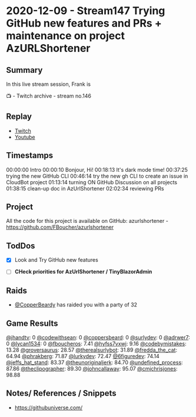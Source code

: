 
# 2020-12-09 - Stream147 Trying GitHub new features and PRs + maintenance on project AzURLShortener 


Summary
-------

In this live stream session, Frank is 

📺 - Twitch archive - stream no.146

Replay
------

- [Twitch](https://www.twitch.tv/fboucheros)
- [Youtube](https://youtu.be/wN8gSOib7oo)


Timestamps
--------
00:00:00 Intro
00:00:10 Bonjour, Hi!
00:18:13 It's dark mode time!
00:37:25 trying the new GitHub CLI
00:46:14 try the new gh CLI to create an issue in CloudBot project
01:13:14 turning ON GitHub Discussion on all projects
01:38:15 clean-up doc in AzUrlShortener
02:02:34 reviewing PRs


## Project

All the code for this project is available on GitHub: azurlshortener - https://github.com/FBoucher/azurlshortener

## TodDos

- [X] Look and Try GitHub new features
- [ ] **CHeck priorities for AzUrlShortener / TinyBlazorAdmin**


## Raids

- [@CopperBeardy](https://www.twitch.tv/CopperBeardy) has raided you with a party of 32

## Game Results

[@jhandtv](https://www.twitch.tv/jhandtv): 0
[@codewithsean](https://www.twitch.tv/codewithsean): 0
[@coppersbeard](https://www.twitch.tv/coppersbeard): 0
[@surlydev](https://www.twitch.tv/surlydev): 0
[@adrwer7](https://www.twitch.tv/adrwer7): 0
[@lycan1534](https://www.twitch.tv/lycan1534): 0
[@fboucheros](https://www.twitch.tv/fboucheros): 7.41
[@hyfss7vxwj](https://www.twitch.tv/hyfss7vxwj): 9.16
[@codebymistakes](https://www.twitch.tv/codebymistakes): 13.28
[@groversaurus](https://www.twitch.tv/groversaurus): 28.57
[@therealsurlybot](https://www.twitch.tv/therealsurlybot): 31.89
[@fredda_the_cat](https://www.twitch.tv/fredda_the_cat): 64.94
[@phrakberg](https://www.twitch.tv/phrakberg): 71.87
[@lurkydev](https://www.twitch.tv/lurkydev): 72.47
[@6figuredev](https://www.twitch.tv/6figuredev): 74.14
[@jeffs_hat_stand](https://www.twitch.tv/jeffs_hat_stand): 83.37
[@theunoriginaljerk](https://www.twitch.tv/theunoriginaljerk): 84.70
[@undefined_process](https://www.twitch.tv/undefined_process): 87.86
[@theclipographer](https://www.twitch.tv/theclipographer): 89.30
[@johncallaway](https://www.twitch.tv/johncallaway): 95.07
[@cmjchrisjones](https://www.twitch.tv/cmjchrisjones): 98.88

## Notes/ References / Snippets

- https://githubuniverse.com/

